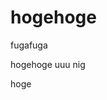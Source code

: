 <!-- TITLE: Home -->
<!-- SUBTITLE: A quick summary of Home -->

# hogehoge
fugafuga

hogehoge
uuu
nig

hoge
